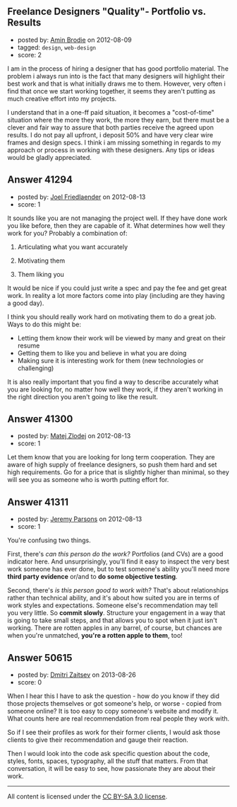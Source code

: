 ## Freelance Designers "Quality"- Portfolio vs. Results

- posted by: [Amin Brodie](https://stackexchange.com/users/-1/12998-amin-brodie) on 2012-08-09
- tagged: `design`, `web-design`
- score: 2

I am in the process of hiring a designer that has good portfolio material. The problem i always run into is the fact that many designers will highlight their best work and that is what initially draws me to them.  However, very often i find that once we start working together, it seems they aren't putting as much creative effort into my projects.  

I understand that in a one-ff paid situation, it becomes a "cost-of-time" situation where the more they work, the more they earn, but there must be a clever and fair way to assure that both parties receive the agreed upon results.  I do not pay all upfront, i deposit 50% and have very clear wire frames and design specs.  I think i am missing something in regards to my approach or process in working with these designers.  Any tips or ideas would be gladly appreciated.


## Answer 41294

- posted by: [Joel Friedlaender](https://stackexchange.com/users/-1/5543-joel-friedlaender) on 2012-08-13
- score: 1

It sounds like you are not managing the project well.  If they have done work you like before, then they are capable of it.  What determines how well they work for you?  Probably a combination of:

 1. Articulating what you want accurately

 2. Motivating them

 3. Them liking you

It would be nice if you could just write a spec and pay the fee and get great work.  In reality a lot more factors come into play (including are they having a good day).

I think you should really work hard on motivating them to do a great job. Ways to do this might be:

 - Letting them know their work will be viewed by many and great on their resume
 - Getting them to like you and believe in what you are doing
 - Making sure it is interesting work for them (new technologies or challenging)

It is also really important that you find a way to describe accurately what you are looking for, no matter how well they work, if they aren't working in the right direction you aren't going to like the result.




## Answer 41300

- posted by: [Matej Zlodej](https://stackexchange.com/users/-1/15950-matej-zlodej) on 2012-08-13
- score: 1

Let them know that you are looking for long term cooperation. They are aware of high supply of freelance designers, so push them hard and set high requirements. Go for a price that is slightly higher than minimal, so they will see you as someone who is worth putting effort for.


## Answer 41311

- posted by: [Jeremy Parsons](https://stackexchange.com/users/-1/4291-jeremy-parsons) on 2012-08-13
- score: 1

You're confusing two things.

First, there's *can this person do the work?* Portfolios (and CVs) are a good indicator here. And unsurprisingly, you'll find it easy to inspect the very best work someone has ever done, but to test someone's ability you'll need more **third party evidence** or/and to **do some objective testing**.

Second, there's *is this person good to work with?* That's about relationships rather than technical ability, and it's about how suited you are in terms of work styles and expectations. Someone else's recommendation may tell you very little. So **commit slowly**. Structure your engagement in a way that is going to take small steps, and that allows you to spot when it just isn't working. There are rotten apples in any barrel, of course, but chances are when you're unmatched, **you're a rotten apple to them**, too!


## Answer 50615

- posted by: [Dmitri Zaitsev](https://stackexchange.com/users/-1/27575-dmitri-zaitsev) on 2013-08-26
- score: 0

When I hear this I have to ask the question - how do you know if they did those projects themselves or got someone's help, or worse - copied from someone online?
It is too easy to copy someone's website and modify it. What counts here are real recommendation from real people they work with. 

So if I see their profiles as work for their former clients, I would ask those clients to give their recommendation and gauge their reaction.

Then I would look into the code ask specific question about the code, styles, fonts, spaces, typography, all the stuff that matters. From that conversation, it will be easy to see, how passionate they are about their work.



---

All content is licensed under the [CC BY-SA 3.0 license](https://creativecommons.org/licenses/by-sa/3.0/).
